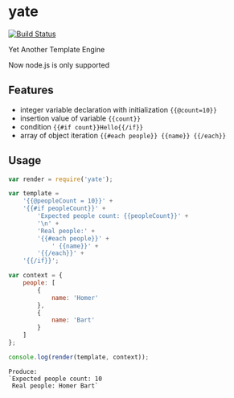 # yate
[![Build Status](https://travis-ci.org/melihovv/yate.svg?branch=master)](https://travis-ci.org/melihovv/yate)

Yet Another Template Engine

Now node.js is only supported

## Features
- integer variable declaration with initialization `{{@count=10}}`
- insertion value of variable `{{count}}`
- condition `{{#if count}}Hello{{/if}}`
- array of object iteration `{{#each people}} {{name}} {{/each}}`

## Usage

```javascript
var render = require('yate');

var template =
    '{{@peopleCount = 10}}' +
    '{{#if peopleCount}}' +
        'Expected people count: {{peopleCount}}' +
        '\n' +
        'Real people:' +
        '{{#each people}}' +
            ' {{name}}' +
        '{{/each}}' +
    '{{/if}}';

var context = {
    people: [
        {
            name: 'Homer'
        },
        {
            name: 'Bart'
        }
    ]
};

console.log(render(template, context));
```
```
Produce:
`Expected people count: 10
 Real people: Homer Bart`
```
